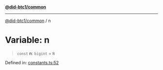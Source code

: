 [**@did-btc1/common**](../README.md)

***

[@did-btc1/common](../globals.md) / n

# Variable: n

> `const` **n**: `bigint` = `N`

Defined in: [constants.ts:52](https://github.com/dcdpr/did-btc1-js/blob/751aedd75738c26882a2149e644ae32b9e424707/packages/common/src/constants.ts#L52)
